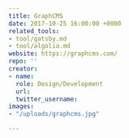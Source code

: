 ```yaml
---
title: GraphCMS
date: 2017-10-25 16:00:00 +0000
related_tools:
- tool/gatsby.md
- tool/algolia.md
website: https://graphcms.com/
repo: ''
creator:
- name: 
  role: Design/Development
  url: 
  twitter_username: 
images:
- "/uploads/graphcms.jpg"

---
```

